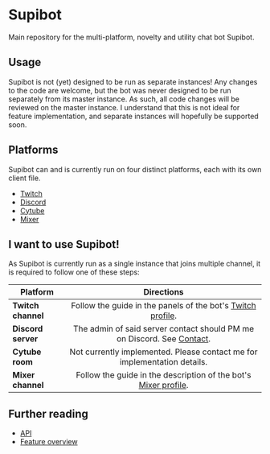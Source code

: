 # Supibot
Main repository for the multi-platform, novelty and utility chat bot Supibot.

## Usage
Supibot is not (yet) designed to be run as separate instances! Any changes to the code are welcome, but the bot was never designed to be run separately from its master instance. As such, all code changes will be reviewed on the master instance. I understand that this is not ideal for feature implementation, and separate instances will hopefully be supported soon.

## Platforms
Supibot can and is currently run on four distinct platforms, each with its own client file.
- [Twitch](clients/twitch.js)
- [Discord](clients/discord.js)
- [Cytube](clients/cytube.js)
- [Mixer](clients/mixer.js)

## I want to use Supibot!
As Supibot is currently run as a single instance that joins multiple channel, it is required to follow one of these steps: 

| Platform | Directions |
| ------------- |:-------------:|
| **Twitch channel** | Follow the guide in the panels of the bot's [Twitch profile](https://twitch.tv/supibot). |
| **Discord server** | The admin of said server contact should PM me on Discord. See [Contact](https://supinic.com/contact). | 
| **Cytube room**    | Not currently implemented. Please contact me for implementation details. |
| **Mixer channel**  | Follow the guide in the description of the bot's [Mixer profile](https://mixer.com/supibot). |

## Further reading
- [API](docs/api.md)
- [Feature overview](docs/features.md)